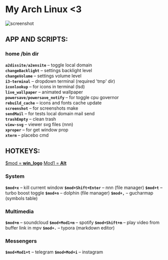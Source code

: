 # My Arch Linux <3

![screenshot](screenshot.png)

## APP AND SCRIPTS:

### home /bin dir
**`a2dissite/a2ensite`** – toggle local domain  
**`changeBacklight`** – settings backlight level  
**`changeVolume`** – settings volume level  
**`i3-terminal`** – dropdown terminal (required 'tmp' dir)  
**`iconlookup`** – for icons in terminal (lsd)  
**`live_wallpaper`** – animated wallpaper  
**`powersave/powersave_notify`** – for toggle cpu governor  
**`rebuild_cache`** – icons and fonts cache update  
**`screenshot`** – for screenshots make  
**`sendMail`** – for tests local domain mail send  
**`trashEmpty`** – clean trash  
**`view-svg`** – viewer svg files (nnn)  
**`xproper`** – for get window prop  
**`xterm`** – placebo cmd  

## HOTKEYS:
<u>$mod = **win_logo**</u>
<u>Mod1 = **Alt**</u>

### System
**`$mod+x`** – kill current window
**`$mod+Shift+Enter`** – nnn (file manager)
**`$mod+t`** – turbo boost toggle
**`$mod+n`** – dolphin (file manager)
**`$mod+,`** – gucharmap (symbols table)

### Multimedia
**`$mod+m`** – soundcloud
**`$mod+Mod1+m`** – spotify
**`$mod+Shift+m`** – play video from buffer link in mpv
**`$mod+.`** – typora (markdown editor)

### Messengers
**`$mod+Mod1+t`** – telegram
**`$mod+Mod+i`** – instagram

